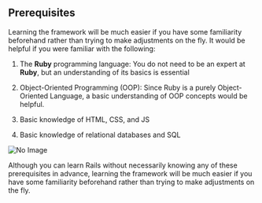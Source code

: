 <h2 >Prerequisites</h2>
<p data-id="75b5f0f2c4b29e4e326affe7eb49b762">Learning the framework will be much easier if you have some familiarity beforehand rather than trying to make adjustments on the fly. It would be helpful if you were familiar with the following:</p>
<ol data-id="fa7bb770da33fefd8d3a7fe2e96dfe15">
<li>
<p>The <strong>Ruby</strong> programming language: You do not need to be an expert at <strong>Ruby</strong>, but an understanding of its basics is essential</p>
</li>
<li>
<p>Object-Oriented Programming (OOP): Since Ruby is a purely Object-Oriented Language, a basic understanding of OOP concepts would be helpful.</p>
</li>
<li>
<p>Basic knowledge of HTML, CSS, and JS</p>
</li>
<li>
<p>Basic knowledge of relational databases and SQL</p>
</li>
</ol>
<img src="" alt="No Image"/>
<p data-id="127f369c5a13f62c84304a9cf38fcd93">Although you can learn Rails without necessarily knowing any of these prerequisites in advance, learning the framework will be much easier if you have some familiarity beforehand rather than trying to make adjustments on the fly.</p>
